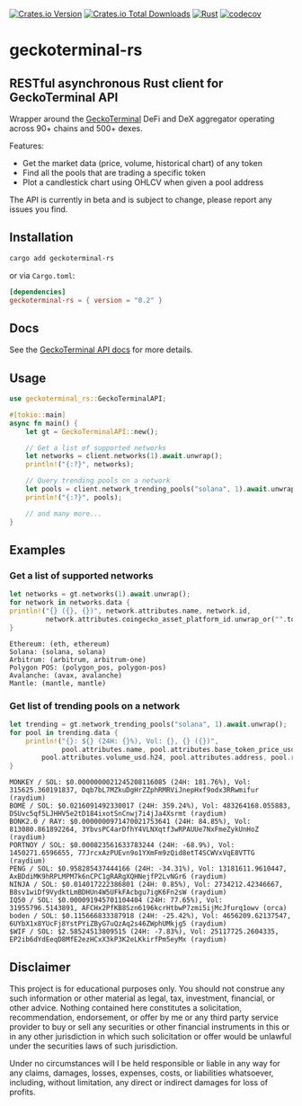 [![Crates.io Version](https://img.shields.io/crates/v/geckoterminal-rs)](https://crates.io/crates/geckoterminal-rs)
[![Crates.io Total Downloads](https://img.shields.io/crates/d/geckoterminal-rs)](https://crates.io/crates/geckoterminal-rs)
[![Rust](https://github.com/dineshpinto/geckoterminal-rs/actions/workflows/rust.yml/badge.svg)](https://github.com/dineshpinto/geckoterminal-rs/actions/workflows/rust.yml)
[![codecov](https://codecov.io/gh/dineshpinto/geckoterminal-rs/graph/badge.svg?token=OW7EKB0PXW)](https://codecov.io/gh/dineshpinto/geckoterminal-rs)

# geckoterminal-rs

## RESTful asynchronous Rust client for GeckoTerminal API

Wrapper around the [GeckoTerminal](https://www.geckoterminal.com) DeFi and DeX
aggregator operating across 90+ chains and 500+ dexes.

Features:

- Get the market data (price, volume, historical chart) of any token
- Find all the pools that are trading a specific token
- Plot a candlestick chart using OHLCV when given a pool address

The API is currently in beta and is subject to change, please report any issues you
find.

## Installation

```bash
cargo add geckoterminal-rs
```

or via `Cargo.toml`:

```toml
[dependencies]
geckoterminal-rs = { version = "0.2" }
```

## Docs

See the [GeckoTerminal API docs](https://www.geckoterminal.com/dex-api) for more
details.

## Usage

```rust
use geckoterminal_rs::GeckoTerminalAPI;

#[tokio::main]
async fn main() {
    let gt = GeckoTerminalAPI::new();

    // Get a list of supported networks
    let networks = client.networks(1).await.unwrap();
    println!("{:?}", networks);

    // Query trending pools on a network
    let pools = client.network_trending_pools("solana", 1).await.unwrap();
    println!("{:?}", pools);

    // and many more...
}
```

## Examples

### Get a list of supported networks

```rust
let networks = gt.networks(1).await.unwrap();
for network in networks.data {
println!("{} ({}, {})", network.attributes.name, network.id,
         network.attributes.coingecko_asset_platform_id.unwrap_or("".to_string()));
}
```

```text
Ethereum: (eth, ethereum)
Solana: (solana, solana)
Arbitrum: (arbitrum, arbitrum-one)
Polygon POS: (polygon_pos, polygon-pos)
Avalanche: (avax, avalanche)
Mantle: (mantle, mantle)
```

### Get list of trending pools on a network

```rust
let trending = gt.network_trending_pools("solana", 1).await.unwrap();
for pool in trending.data {
    println!("{}: ${} (24H: {}%), Vol: {}, {} ({})",
             pool.attributes.name, pool.attributes.base_token_price_usd, pool.attributes.price_change_percentage.h24,
        pool.attributes.volume_usd.h24, pool.attributes.address, pool.relationships.dex.data.id)
}
```

```text
MONKEY / SOL: $0.0000000021245208116085 (24H: 181.76%), Vol: 315625.360191837, Dqb7bL7MZkuDgHrZZphRMRViJnepHxf9odx3RRwmifur (raydium)
BOME / SOL: $0.0216091492330017 (24H: 359.24%), Vol: 483264168.055883, DSUvc5qf5LJHHV5e2tD184ixotSnCnwj7i4jJa4Xsrmt (raydium)
BONK2.0 / RAY: $0.0000000971470021753641 (24H: 84.85%), Vol: 813080.861892264, 3YbvsPC4arDfhY4VLNXqtf3wRPAUUe7NxFmeZykUnHoZ (raydium)
PORTNOY / SOL: $0.000823561633783244 (24H: -68.9%), Vol: 1450271.6596655, 77JrcxAzPUEvn9o1YXmFm9zQid8etT4SCWVxVqE8VTTG (raydium)
PENG / SOL: $0.958285437444166 (24H: -34.31%), Vol: 13181611.9610447, AxBDdiMK9hRPLMPM7k6nCPC1gRARgXQHNejfP2LvNGr6 (raydium)
NINJA / SOL: $0.014017222386801 (24H: 0.85%), Vol: 2734212.42346667, B8sv1wiDf9VydktLmBDHUn4W5UFkFAcbgu7igK6Fn2sW (raydium)
IQ50 / SOL: $0.000091945701104404 (24H: 77.65%), Vol: 31955796.5143891, AFCHx2PfKB8Szn6196kcrHtbwP7zmi5ijMcJfurq1owv (orca)
boden / SOL: $0.115666833387918 (24H: -25.42%), Vol: 4656209.62137547, 6UYbX1x8YUcFj8YstPYiZByG7uQzAq2s46ZWphUMkjg5 (raydium)
$WIF / SOL: $2.58524513809515 (24H: -7.83%), Vol: 25117725.2604335, EP2ib6dYdEeqD8MfE2ezHCxX3kP3K2eLKkirfPm5eyMx (raydium)

```
## Disclaimer

This project is for educational purposes only. You should not construe any such
information or other material as legal, tax, investment, financial, or other advice.
Nothing contained here constitutes a solicitation, recommendation, endorsement, or
offer by me or any third party service provider to buy or sell any securities or other
financial instruments in this or in any other jurisdiction in which such solicitation or
offer would be unlawful under the securities laws of such jurisdiction.

Under no circumstances will I be held responsible or liable in any way for any claims,
damages, losses, expenses, costs, or liabilities whatsoever, including, without
limitation, any direct or indirect damages for loss of profits.
